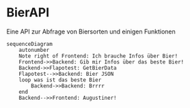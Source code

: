 # BierAPI
Eine API zur Abfrage von Biersorten und einigen Funktionen

```mermaid
sequenceDiagram
    autonumber
    Note right of Frontend: Ich brauche Infos über Bier!
    Frontend->>Backend: Gib mir Infos über das beste Bier!
    Backend->>Flapotest: GetBierData
    Flapotest-->>Backend: Bier JSON
    loop was ist das beste Bier
        Backend->>Backend: Brrrr 
    end
    Backend-->>Frontend: Augustiner!
```
